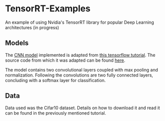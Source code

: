 # TensorRT-Examples
An example of using Nvidia's TensorRT library for popular Deep Learning architectures (in progress)

## Models
The [CNN model](./alexnet.py) implemented is adapted from [this tensorflow tutorial](https://www.tensorflow.org/tutorials/deep_cnn). The source code from which it was adapted can be found [here](https://github.com/tensorflow/models/tree/master/tutorials/image/cifar10). 

The model contains two convolutional layers coupled with max pooling and normalization. Following the convolutions are two fully connected layers, concluding with a softmax layer for classification. 

## Data
Data used was the Cifar10 dataset. Details on how to download it and read it can be found in the previously mentioned tutorial. 

